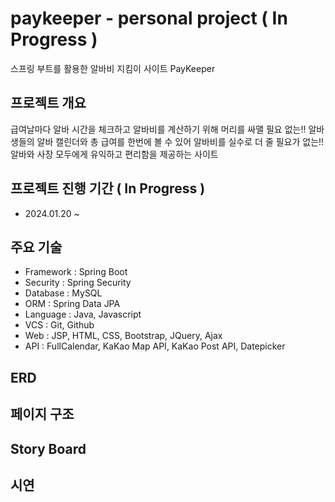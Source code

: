 # paykeeper - personal project ( In Progress )
스프링 부트를 활용한 알바비 지킴이 사이트 PayKeeper


## 프로젝트 개요
급여날마다 알바 시간을 체크하고 알바비를 계산하기 위해 머리를 싸맬 필요 없는!! 알바생들의 알바 캘린더와 총 급여를 한번에 볼 수 있어 알바비를 실수로 더 줄 필요가 없는!! 알바와 사장 모두에게 유익하고 편리함을 제공하는 사이트


## 프로젝트 진행 기간 ( In Progress )
* 2024.01.20 ~


## 주요 기술
* Framework : Spring Boot
* Security : Spring Security
* Database : MySQL
* ORM : Spring Data JPA
* Language : Java, Javascript
* VCS : Git, Github
* Web : JSP, HTML, CSS, Bootstrap, JQuery, Ajax
* API : FullCalendar, KaKao Map API, KaKao Post API, Datepicker


## ERD


## 페이지 구조


## Story Board


## 시연
